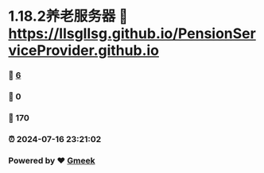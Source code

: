 # 1.18.2养老服务器 :link: https://llsgllsg.github.io/PensionServiceProvider.github.io 
### :page_facing_up: [6](https://llsgllsg.github.io/PensionServiceProvider.github.io/tag.html) 
### :speech_balloon: 0 
### :hibiscus: 170 
### :alarm_clock: 2024-07-16 23:21:02 
### Powered by :heart: [Gmeek](https://github.com/Meekdai/Gmeek)
